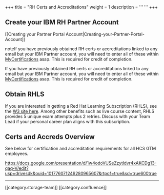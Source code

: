 +++
title = "RH Certs and Accreditations"
weight = 1
description = '''
'''
+++
## Create your IBM RH Partner Account
[[Creating your Partner Portal Account|Creating-your-Partner-Portal-Account]]

noteIf you have previously obtained RH certs or accreditations linked to any email but your IBM Partner account, you will need to enter all of these within [MyCertifications](https://w3.ibm.com/services/gbslearn/futureskills-apps/my-certifications/#/) asap. This is required for credit of completion.

If you have previously obtained RH certs or accreditations linked to any email but your IBM Partner account, you will need to enter all of these within [MyCertifications](https://w3.ibm.com/services/gbslearn/futureskills-apps/my-certifications/#/) asap. This is required for credit of completion.


## Obtain RHLS
If you are interested in getting a Red Hat Learning Subscription (RHLS), see the [W3 site here](https://w3.ibm.com/w3publisher/gbs-na-l-k-multicloud-enablement/red-hat-certification#obtaininganrhls). Among other benefits such as live course content, RHLS provides 5 unique exam attempts plus 2 retries. Discuss with your Team Lead if your personal career plan aligns with this subscription.


## Certs and Accreds Overview
See below for certification and accreditation requirements for all HCS GTM employees.

https://docs.google.com/presentation/d/1w4odoVUSeZzytIdvr4xAKCDg13-qaq-V/edit?usp=drivesdk&ouid=101776071249280965607&rtpof=true&sd=true600true

*****

[[category.storage-team]] 
[[category.confluence]] 
